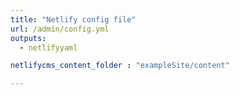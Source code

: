 ```yaml
---
title: "Netlify config file"
url: /admin/config.yml
outputs:
  - netlifyyaml

netlifycms_content_folder : "exampleSite/content"

---
```


